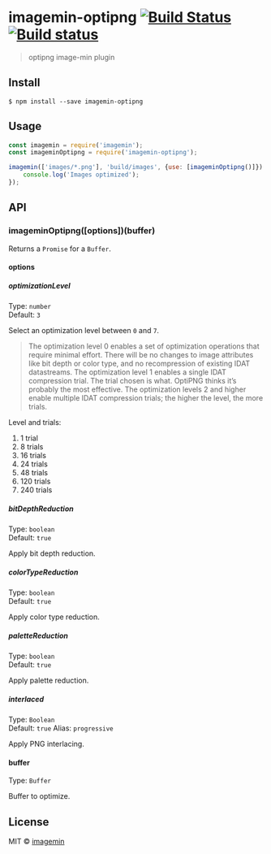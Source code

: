 # imagemin-optipng [![Build Status](http://img.shields.io/travis/imagemin/imagemin-optipng.svg?style=flat)](https://travis-ci.org/imagemin/imagemin-optipng) [![Build status](https://ci.appveyor.com/api/projects/status/4e5msglic4m7yxst?svg=true)](https://ci.appveyor.com/project/ShinnosukeWatanabe/imagemin-optipng)

> optipng image-min plugin


## Install

```
$ npm install --save imagemin-optipng
```


## Usage

```js
const imagemin = require('imagemin');
const imageminOptipng = require('imagemin-optipng');

imagemin(['images/*.png'], 'build/images', {use: [imageminOptipng()]}).then(() => {
	console.log('Images optimized');
});
```


## API

### imageminOptipng([options])(buffer)

Returns a `Promise` for a `Buffer`.

#### options

##### optimizationLevel

Type: `number`<br>
Default: `3`

Select an optimization level between `0` and `7`.

> The optimization level 0 enables a set of optimization operations that require minimal effort. There will be no changes to image attributes like bit depth or color type, and no recompression of existing IDAT datastreams. The optimization level 1 enables a single IDAT compression trial. The trial chosen is what. OptiPNG thinks it’s probably the most effective. The optimization levels 2 and higher enable multiple IDAT compression trials; the higher the level, the more trials.

Level and trials:

1. 1 trial
2. 8 trials
3. 16 trials
4. 24 trials
5. 48 trials
6. 120 trials
7. 240 trials

##### bitDepthReduction

Type: `boolean`<br>
Default: `true`

Apply bit depth reduction.

##### colorTypeReduction

Type: `boolean`<br>
Default: `true`

Apply color type reduction.

##### paletteReduction

Type: `boolean`<br>
Default: `true`

Apply palette reduction.

##### interlaced

Type: `Boolean`<br>
Default: `true`
Alias: `progressive`

Apply PNG interlacing.

#### buffer

Type: `Buffer`

Buffer to optimize.


## License

MIT © [imagemin](https://github.com/imagemin)
